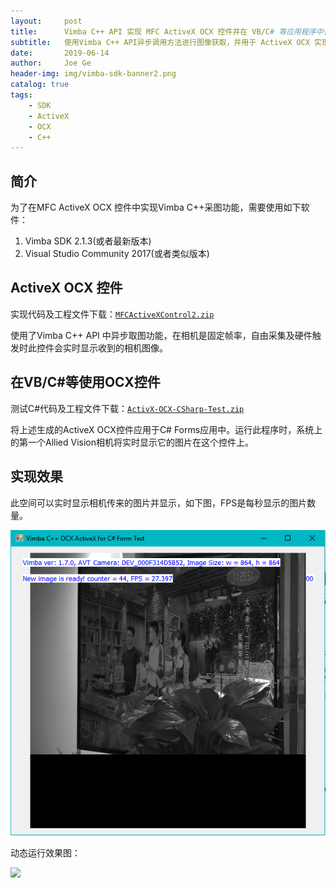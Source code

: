 ```yaml
---
layout:     post
title:      Vimba C++ API 实现 MFC ActiveX OCX 控件并在 VB/C# 等应用程序中使用
subtitle:   使用Vimba C++ API异步调用方法进行图像获取，并用于 ActiveX OCX 实现
date:       2019-06-14
author:     Joe Ge
header-img: img/vimba-sdk-banner2.png
catalog: true
tags:
    - SDK
    - ActiveX
    - OCX
    - C++
---
```


## 简介
为了在MFC ActiveX OCX 控件中实现Vimba C++采图功能，需要使用如下软件：
1. Vimba SDK 2.1.3(或者最新版本)
2. Visual Studio Community 2017(或者类似版本)

## ActiveX OCX 控件
实现代码及工程文件下载：[`MFCActiveXControl2.zip`](../resources/vimbacpp-mfc-activex-ocx-implementation/MFCActiveXControl2.zip)   

使用了Vimba C++ API 中异步取图功能，在相机是固定帧率，自由采集及硬件触发时此控件会实时显示收到的相机图像。

## 在VB/C#等使用OCX控件
测试C#代码及工程文件下载：[`ActivX-OCX-CSharp-Test.zip`](../resources/vimbacpp-mfc-activex-ocx-implementation/ActivX-OCX-CSharp-Test.zip)   

将上述生成的ActiveX OCX控件应用于C# Forms应用中。运行此程序时，系统上的第一个Allied Vision相机将实时显示它的图片在这个控件上。


## 实现效果
此空间可以实时显示相机传来的图片并显示，如下图，FPS是每秒显示的图片数量。

![](resources/vimbacpp-mfc-activex-ocx-implementation/screenshot.png)  

动态运行效果图： 

![](resources/vimbacpp-mfc-activex-ocx-implementation/vimba-activex-ocx-for-CSharp.gif)



